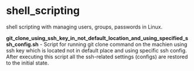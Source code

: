 # shell_scripting

shell scripting with managing users, groups, passwords in Linux.

**git_clone_using_ssh_key_in_not_default_location_and_using_specified_ssh_config.sh** - Script for running git clone command on the machien using ssh key which is located not in default place and using specific ssh config. After executing this script all the ssh-related settings (configs) are restored to the initial state.
